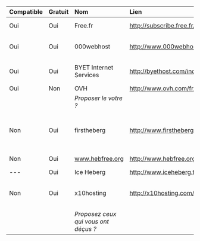 | **Compatible** | **Gratuit** | **Nom** | **Lien** | **Observations** |
|:---------------|:------------|:--------|:---------|:-----------------|
| Oui            | Oui         | Free.fr | http://subscribe.free.fr/accesgratuit/ | [Page consacré](freefr.md) |
| Oui            | Oui         | 000webhost |http://www.000webhost.com/ | Temps d'exécution max 9s |
| Oui            | Oui         | BYET Internet Services | http://byethost.com/index.php/free-hosting | Temps d'exécution max 9s |
| Oui            | Non         | OVH     | http://www.ovh.com/fr/hebergement_mutualise/ | [issue 51](https://code.google.com/p/eude/issues/detail?id=51) |
|                | | _Proposer le votre ?_ | | |
| Non            | Oui         | firstheberg | http://www.firstheberg.com | Inscrustation de pub directement dans les pages |
| Non            | Oui         | www.hebfree.org | http://www.hebfree.org | Problème de sessions... |
| ---            | Oui         | Ice Heberg | http://www.iceheberg.fr/ | [issue 302](https://code.google.com/p/eude/issues/detail?id=302) |
| Non            | Oui         | x10hosting | http://x10hosting.com/free-hosting-signup | Reset session lors de la recherche d'itinéraire |
|                | | _Proposez ceux qui vous ont déçus ?_ | | |